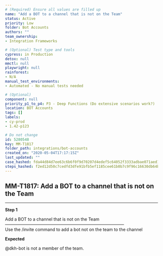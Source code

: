 ```yaml
---
# (Required) Ensure all values are filled up
name: "Add a BOT to a channel that is not on the Team"
status: Active
priority: Low
folder: Bot Accounts
authors: ""
team_ownership: 
- Integration Frameworks

# (Optional) Test type and tools
cypress: in Production
detox: null
mmctl: null
playwright: null
rainforest: 
- N/A
manual_test_environments: 
- Automated - No manual tests needed

# (Optional)
component: null
priority_p1_to_p4: P3 - Deep Functions (Do extensive scenarios work?)
location: BOT Accounts
tags: []
labels: 
- cy-prod
- 1.42-p123

# Do not change
id: 5280548
key: MM-T1817
folder_path: integrations/bot-accounts
created_on: "2020-05-04T17:17:15Z"
last_updated: ""
case_hashed: fda44d84d7ee63c6b6f0f9d70207d4edef5c64052f3333adbae071aed1030e29d5f16116238455b45f97c6a198f37446
steps_hashed: f2ed12d50c7cedfd3dfe91bfb5ef1185cee61b0b7c9f96c16630db64b7001cd88ce23afb2a95a4cc7d5d7f5b2ae35d4b
---
```


## MM-T1817: Add a BOT to a channel that is not on the Team

---

**Step 1**

Add a BOT to a channel that is not on the Team\
————————————————————————————\
Use the /invite command to add a bot not on the team to the channel

**Expected**

@dkh-bot is not a member of the team.
